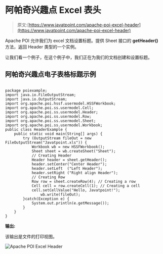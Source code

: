# 阿帕奇兴趣点 Excel 表头

> 原文:[https://www.javatpoint.com/apache-poi-excel-header](https://www.javatpoint.com/apache-poi-excel-header)

Apache POI 允许我们为 excel 文档设置标题。提供 Sheet 接口的 **getHeader()** 方法，返回 Header 类型的一个实例。

让我们看一个例子，在这个例子中，我们正在为我们的文档创建和设置标题。

## 阿帕奇兴趣点电子表格标题示例

```

package poiexample;
import java.io.FileOutputStream;
import java.io.OutputStream;
import org.apache.poi.hssf.usermodel.HSSFWorkbook;
import org.apache.poi.ss.usermodel.Cell;
import org.apache.poi.ss.usermodel.Header;
import org.apache.poi.ss.usermodel.Row;
import org.apache.poi.ss.usermodel.Sheet;
import org.apache.poi.ss.usermodel.Workbook;
public class HeaderExample {
	public static void main(String[] args) {
		try (OutputStream fileOut = new FileOutputStream("Javatpoint.xls")) {
			Workbook wb = new HSSFWorkbook();
			Sheet sheet = wb.createSheet("Sheet");
			// Creating Header
			Header header = sheet.getHeader();
			header.setCenter("Center Header");
			header.setLeft  ("Left Header");
			header.setRight ("Right align Header");
			// Creating Row
			Row row = sheet.createRow(4); // Creating a row
			Cell cell = row.createCell(1); // Creating a cell
			cell.setCellValue("Hello, Javatpoint!");
	            wb.write(fileOut);
	    }catch(Exception e) {
	    	System.out.println(e.getMessage());
	    }
	}
}

```

**输出:**

该输出是文件的打印视图。

![Apache POI Excel Header](../Images/99ece0821f9a31ffe8617c944a1adab8.png)